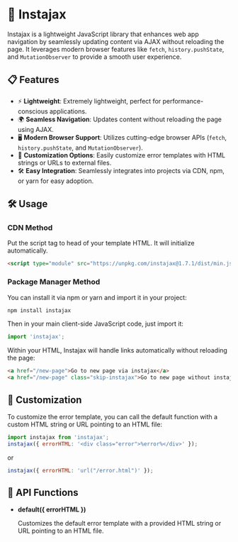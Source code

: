 # 🚀 Instajax

Instajax is a lightweight JavaScript library that enhances web app navigation by seamlessly updating 
content via AJAX without reloading the page. It leverages modern browser features like `fetch`, 
`history.pushState`, and `MutationObserver` to provide a smooth user experience.

## 📋 Features
- ⚡ **Lightweight**: Extremely lightweight, perfect for performance-conscious applications.
- 🌍 **Seamless Navigation**: Updates content without reloading the page using AJAX.
- 🖥️ **Modern Browser Support**: Utilizes cutting-edge browser APIs (`fetch`, `history.pushState`, and 
`MutationObserver`).
- 🎨 **Customization Options**: Easily customize error templates with HTML strings or URLs to external 
files.
- 🛠️ **Easy Integration**: Seamlessly integrates into projects via CDN, npm, or yarn for easy adoption.

## 🛠️ Usage
### CDN Method
Put the script tag to head of your template HTML. It will initialize automatically.
```html
<script type="module" src="https://unpkg.com/instajax@1.7.1/dist/min.js"></script>
```

### Package Manager Method
You can install it via npm or yarn and import it in your project:
```bash
npm install instajax
```
Then in your main client-side JavaScript code, just import it:
```javascript
import 'instajax';
```

Within your HTML, Instajax will handle links automatically without reloading the page:
```html
<a href="/new-page">Go to new page via instajax</a>
<a href="/new-page" class="skip-instajax">Go to new page without instajax</a>
```

## 🎨 Customization
To customize the error template, you can call the default function with a custom HTML string or URL 
pointing to an HTML file:
```javascript
import instajax from 'instajax';
instajax({ errorHTML: '<div class="error">%error%</div>' });
```
or
```javascript
instajax({ errorHTML: 'url("/error.html")' });
```

## 📡 API Functions
- **default({ errorHTML })**
  
  Customizes the default error template with a provided HTML string or URL pointing to an HTML file.